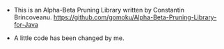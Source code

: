 * This is an Alpha-Beta Pruning Library written by Constantin Brincoveanu.
https://github.com/gomoku/Alpha-Beta-Pruning-Library-for-Java

* A little code has been changed by me.